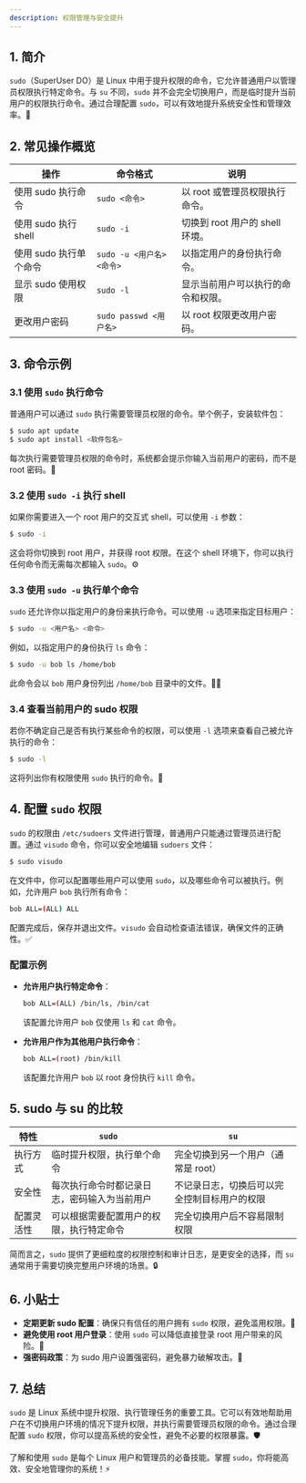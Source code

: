 ```yaml
---
description: 权限管理与安全提升
---
```




## 1. 简介

`sudo`（SuperUser DO）是 Linux 中用于提升权限的命令，它允许普通用户以管理员权限执行特定命令。与 `su` 不同，`sudo` 并不会完全切换用户，而是临时提升当前用户的权限执行命令。通过合理配置 `sudo`，可以有效地提升系统安全性和管理效率。🚀

## 2. 常见操作概览

| 操作               | 命令格式                                  | 说明                                    |
|--------------------|-----------------------------------------|-----------------------------------------|
| 使用 sudo 执行命令   | `sudo <命令>`                           | 以 root 或管理员权限执行命令。            |
| 使用 sudo 执行 shell  | `sudo -i`                               | 切换到 root 用户的 shell 环境。           |
| 使用 sudo 执行单个命令 | `sudo -u <用户名> <命令>`                | 以指定用户的身份执行命令。                |
| 显示 sudo 使用权限    | `sudo -l`                               | 显示当前用户可以执行的命令和权限。        |
| 更改用户密码         | `sudo passwd <用户名>`                  | 以 root 权限更改用户密码。                |

## 3. 命令示例

### 3.1 使用 `sudo` 执行命令

普通用户可以通过 `sudo` 执行需要管理员权限的命令。举个例子，安装软件包：

```bash
$ sudo apt update
$ sudo apt install <软件包名>
```

每次执行需要管理员权限的命令时，系统都会提示你输入当前用户的密码，而不是 root 密码。🔐

### 3.2 使用 `sudo -i` 执行 shell

如果你需要进入一个 root 用户的交互式 shell，可以使用 `-i` 参数：

```bash
$ sudo -i
```

这会将你切换到 root 用户，并获得 root 权限。在这个 shell 环境下，你可以执行任何命令而无需每次都输入 `sudo`。⚙️

### 3.3 使用 `sudo -u` 执行单个命令

`sudo` 还允许你以指定用户的身份来执行命令。可以使用 `-u` 选项来指定目标用户：

```bash
$ sudo -u <用户名> <命令>
```

例如，以指定用户的身份执行 `ls` 命令：

```bash
$ sudo -u bob ls /home/bob
```

此命令会以 `bob` 用户身份列出 `/home/bob` 目录中的文件。👨‍💻

### 3.4 查看当前用户的 sudo 权限

若你不确定自己是否有执行某些命令的权限，可以使用 `-l` 选项来查看自己被允许执行的命令：

```bash
$ sudo -l
```

这将列出你有权限使用 `sudo` 执行的命令。📜

## 4. 配置 `sudo` 权限

`sudo` 的权限由 `/etc/sudoers` 文件进行管理，普通用户只能通过管理员进行配置。通过 `visudo` 命令，你可以安全地编辑 `sudoers` 文件：

```bash
$ sudo visudo
```

在文件中，你可以配置哪些用户可以使用 `sudo`，以及哪些命令可以被执行。例如，允许用户 `bob` 执行所有命令：

```bash
bob ALL=(ALL) ALL
```

配置完成后，保存并退出文件。`visudo` 会自动检查语法错误，确保文件的正确性。✅

### 配置示例

- **允许用户执行特定命令**：

  ```bash
  bob ALL=(ALL) /bin/ls, /bin/cat
  ```

  该配置允许用户 `bob` 仅使用 `ls` 和 `cat` 命令。

- **允许用户作为其他用户执行命令**：

  ```bash
  bob ALL=(root) /bin/kill
  ```

  该配置允许用户 `bob` 以 root 身份执行 `kill` 命令。

## 5. sudo 与 su 的比较

| 特性               | `sudo`                                  | `su`                                     |
|--------------------|-----------------------------------------|------------------------------------------|
| 执行方式           | 临时提升权限，执行单个命令               | 完全切换到另一个用户（通常是 root）       |
| 安全性             | 每次执行命令时都记录日志，密码输入为当前用户 | 不记录日志，切换后可以完全控制目标用户的权限 |
| 配置灵活性         | 可以根据需要配置用户的权限，执行特定命令   | 完全切换用户后不容易限制权限              |

简而言之，`sudo` 提供了更细粒度的权限控制和审计日志，是更安全的选择，而 `su` 通常用于需要切换完整用户环境的场景。🔒

## 6. 小贴士

- **定期更新 sudo 配置**：确保只有信任的用户拥有 `sudo` 权限，避免滥用权限。🔄
- **避免使用 root 用户登录**：使用 `sudo` 可以降低直接登录 root 用户带来的风险。🚫
- **强密码政策**：为 sudo 用户设置强密码，避免暴力破解攻击。💪

## 7. 总结

`sudo` 是 Linux 系统中提升权限、执行管理任务的重要工具。它可以有效地帮助用户在不切换用户环境的情况下提升权限，并执行需要管理员权限的命令。通过合理配置 `sudo` 权限，你可以提高系统的安全性，避免不必要的权限暴露。🛡️

了解和使用 `sudo` 是每个 Linux 用户和管理员的必备技能。掌握 `sudo`，你将能高效、安全地管理你的系统！⚡

